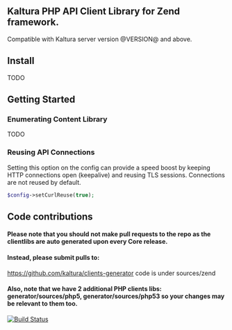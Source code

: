 ## Kaltura PHP API Client Library for Zend framework.
Compatible with Kaltura server version @VERSION@ and above.

## Install
TODO

## Getting Started

### Enumerating Content Library
TODO

### Reusing API Connections
Setting this option on the config can provide a speed boost by keeping HTTP connections open (keepalive) and reusing TLS sessions. Connections are not reused by default.
```php
$config->setCurlReuse(true);
```

## Code contributions

#### Please note that you should not make pull requests to the repo as the clientlibs are auto generated upon every Core release.
#### Instead, please submit pulls to:

https://github.com/kaltura/clients-generator
code is under sources/zend

#### Also, note that we have 2 additional PHP clients libs: generator/sources/php5, generator/sources/php53 so your changes may be relevant to them too.


[![Build Status](https://travis-ci.org/kaltura/KalturaGeneratedAPIClientsZF.svg?branch=master)](https://travis-ci.org/kaltura/KalturaGeneratedAPIClientsZF)